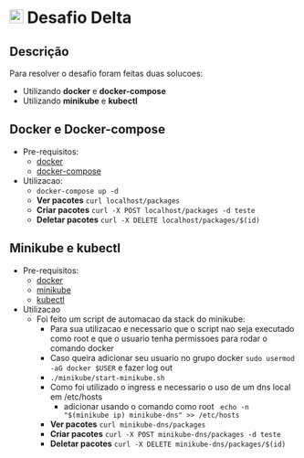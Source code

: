 # <img src="https://avatars1.githubusercontent.com/u/7063040?v=4&s=200.jpg" alt="HU" width="24" /> Desafio Delta
## Descrição
Para resolver o desafio foram feitas duas solucoes:

-   Utilizando **docker** e **docker-compose**
-	Utilizando **minikube** e **kubectl**


## Docker e Docker-compose

-   Pre-requisitos:
	- [docker](https://docs.docker.com/get-docker/)
    - [docker-compose](https://docs.docker.com/compose/install/) 
-   Utilizacao:
	- ```docker-compose up -d ```
	- **Ver pacotes** ```curl localhost/packages``` 
	- **Criar pacotes** ```curl -X POST localhost/packages -d teste```
	- **Deletar pacotes** ```curl -X DELETE localhost/packages/$(id)```
## Minikube e kubectl
-   Pre-requisitos:
	- [docker](https://docs.docker.com/get-docker/)
    - [minikube](https://kubernetes.io/docs/tasks/tools/install-minikube/)
	- [kubectl](https://kubernetes.io/docs/tasks/tools/install-kubectl/)
-   Utilizacao
	- Foi feito um script de automacao da stack do minikube:
		- Para sua utilizacao e necessario que o script nao seja executado como root e que o usuario tenha permissoes para rodar o comando docker
		- Caso queira adicionar seu usuario no grupo docker ```sudo usermod -aG docker $USER``` e fazer log out
		- ``` ./minikube/start-minikube.sh ```
		- Como foi utilizado o ingress e necessario o uso de um dns local em /etc/hosts
			- adicionar usando o comando como root ``` echo -n "$(minikube ip) minikube-dns" >> /etc/hosts```
		- **Ver pacotes** ```curl minikube-dns/packages``` 
		- **Criar pacotes** ```curl -X POST minikube-dns/packages -d teste```
		- **Deletar pacotes** ```curl -X DELETE minikube-dns/packages/$(id)```